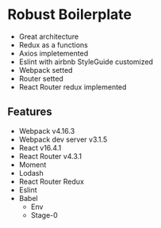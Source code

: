# Robust Boilerplate

- Great architecture
- Redux as a functions
- Axios impletemented
- Eslint with airbnb StyleGuide customized
- Webpack setted
- Router setted
- React Router redux implemented

## Features

- Webpack v4.16.3
- Webpack dev server v3.1.5
- React v16.4.1
- React Router v4.3.1
- Moment
- Lodash
- React Router Redux
- Eslint
- Babel
  - Env
  - Stage-0
